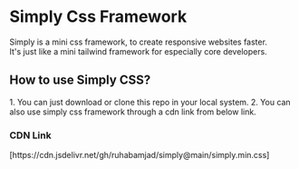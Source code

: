 # Simply Css Framework
Simply is a mini css framework, to create responsive websites faster.  
It's just like a mini tailwind framework for especially core developers.  

<h2>How to use Simply CSS?</h2>
1. You can just download or clone this repo in your local system.    
2. You can also use simply css framework through a cdn link from below link.

<h3>CDN Link</h3>  
[https://cdn.jsdelivr.net/gh/ruhabamjad/simply@main/simply.min.css]

